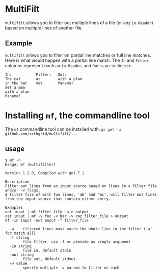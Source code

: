 # MultiFilt

`multifilt` allows you to filter out multiple lines of a file (or any `io.Reader`) based on multiple lines of another file.

## Example
`multifilt` allows you to filter on partial line matches or full line matches.
Here is what would happen with a partial line match.
The `In` and `Filter` columns represent each an `io.Reader`, and `Out` is an `io.Writer`.
```
In:           Filter:   Out:
The cat       at        with a plan
in the hat    met       Panama!
met a man
with a plan
Panama!
```

# Installing `mf`, the commandline tool

The `mf` commandline tool can be installed with:
`go get -u github.com/sethgrid/multifilt/...`

## usage

```
$ mf -h
Usage: mf (multifilter)

Version 1.2.0, Compiled with go1.7.1

Description
Filter out lines from an input source based on lines in a filter file and/or -v flags.
A filter file of with two lines, 'ab' and 'bc', will filter out lines from the input source that contain either entry.

Examples
cat input | mf filter_file -a > output
cat input | mf -v foo -v bar -v raz filter_file > output
mf -in input -out ouput -f filter_file

  -a	filtered lines must match the whole line in the filter ('a' for match all)
  -f string
    	file filter, use -f or provide as single argument
  -in string
    	file in, default stdin
  -out string
    	file out, default stdout
  -v value
    	specify multiple -v params to filter on each
```
